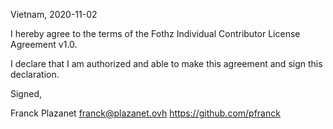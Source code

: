 Vietnam, 2020-11-02

I hereby agree to the terms of the Fothz Individual Contributor License
Agreement v1.0.

I declare that I am authorized and able to make this agreement and sign this
declaration.

Signed,

Franck Plazanet franck@plazanet.ovh https://github.com/pfranck
